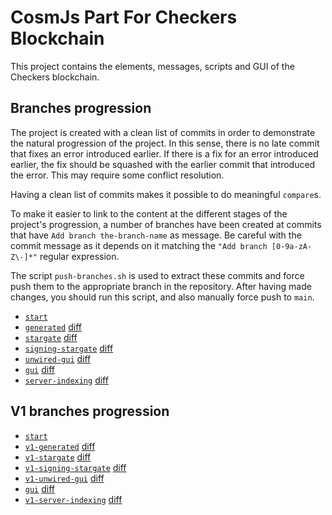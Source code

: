# CosmJs Part For Checkers Blockchain

This project contains the elements, messages, scripts and GUI of the Checkers blockchain.

## Branches progression

The project is created with a clean list of commits in order to demonstrate the natural progression of the project. In this sense, there is no late commit that fixes an error introduced earlier. If there is a fix for an error introduced earlier, the fix should be squashed with the earlier commit that introduced the error. This may require some conflict resolution.

Having a clean list of commits makes it possible to do meaningful `compare`s.

To make it easier to link to the content at the different stages of the project's progression, a number of branches have been created at commits that have `Add branch the-branch-name` as message. Be careful with the commit message as it depends on it matching the `"Add branch [0-9a-zA-Z\-]*"` regular expression.

The script `push-branches.sh` is used to extract these commits and force push them to the appropriate branch in the repository. After having made changes, you should run this script, and also manually force push to `main`.

* [`start`](../../tree/start)
* [`generated`](../../tree/generated) [diff](../../compare/start...generated)
* [`stargate`](../../tree/stargate) [diff](../../compare/generated...stargate)
* [`signing-stargate`](../../tree/signing-stargate) [diff](../../compare/stargate...signing-stargate)
* [`unwired-gui`](../../tree/unwired-gui) [diff](../../compare/signing-stargate...unwired-gui)
* [`gui`](../../tree/gui) [diff](../../compare/unwired-gui...gui)
* [`server-indexing`](../../tree/server-indexing) [diff](../../compare/gui...server-indexing)

## V1 branches progression

* [`start`](../../tree/start)
* [`v1-generated`](../../tree/v1-generated) [diff](../../compare/start...v1-generated)
* [`v1-stargate`](../../tree/v1-stargate) [diff](../../compare/v1-generated...v1-stargate)
* [`v1-signing-stargate`](../../tree/v1-signing-stargate) [diff](../../compare/v1-stargate...v1-signing-stargate)
* [`v1-unwired-gui`](../../tree/v1-unwired-gui) [diff](../../compare/v1-signing-stargate...v1-unwired-gui)
* [`gui`](../../tree/v1-gui) [diff](../../compare/v1-unwired-gui...v1-gui)
* [`v1-server-indexing`](../../tree/v1-server-indexing) [diff](../../compare/v1-gui...v1-server-indexing)
